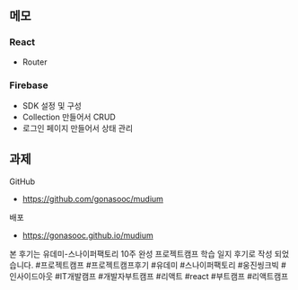 ## 메모

### React

- Router

### Firebase

- SDK 설정 및 구성
- Collection 만들어서 CRUD
- 로그인 페이지 만들어서 상태 관리

## 과제

GitHub

- https://github.com/gonasooc/mudium

배포

- https://gonasooc.github.io/mudium

본 후기는 유데미-스나이퍼팩토리 10주 완성 프로젝트캠프 학습 일지 후기로 작성 되었습니다. #프로젝트캠프 #프로젝트캠프후기 #유데미 #스나이퍼팩토리 #웅진씽크빅 #인사이드아웃 #IT개발캠프 #개발자부트캠프 #리액트 #react #부트캠프 #리액트캠프
